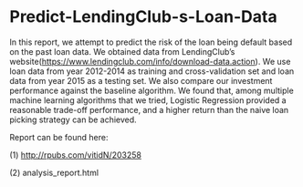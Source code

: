 # Predict-LendingClub-s-Loan-Data

In this report, we attempt to predict the risk of the loan being default based on the past loan data. We obtained data from LendingClub’s website(https://www.lendingclub.com/info/download-data.action). We use loan data from year 2012-2014 as training and cross-validation set and loan data from year 2015 as a testing set. We also compare our investment performance against the baseline algorithm. We found that, among multiple machine learning algorithms that we tried, Logistic Regression provided a reasonable trade-off performance, and a higher return than the naive loan picking strategy can be achieved.


Report can be found here:

(1) http://rpubs.com/vitidN/203258

(2) analysis_report.html
